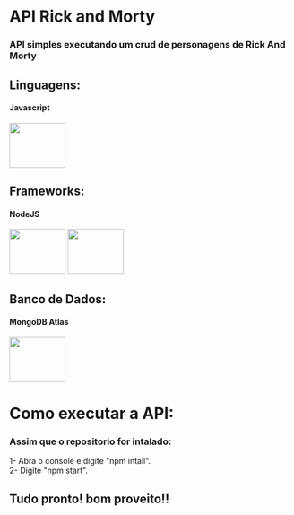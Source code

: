 # API Rick and Morty

### API simples executando um crud de personagens de Rick And Morty

## Linguagens: <h4>Javascript</h4>

<img src="https://cdn.jsdelivr.net/gh/devicons/devicon/icons/javascript/javascript-original.svg" height="80px" width="100px" /> 

## Frameworks: <h4>NodeJS</h4>

<img src="https://cdn.jsdelivr.net/gh/devicons/devicon/icons/nodejs/nodejs-original-wordmark.svg" height="80px" width="100px" />
<img src="https://cdn.jsdelivr.net/gh/devicons/devicon/icons/npm/npm-original-wordmark.svg" height="80px" width="100px"/>

## Banco de Dados: <h4>MongoDB Atlas</h4>

<img src="https://cdn.jsdelivr.net/gh/devicons/devicon/icons/mongodb/mongodb-plain-wordmark.svg" height="80px" width="100px" />

# Como executar a API:

### Assim que o repositorio for intalado: 
1- Abra o console e digite "npm intall".<br>
2- Digite "npm start".

## Tudo pronto! bom proveito!!
